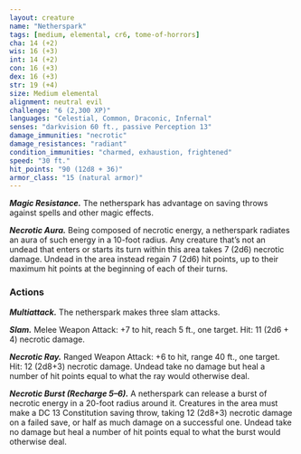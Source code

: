 ```yaml
---
layout: creature
name: "Netherspark"
tags: [medium, elemental, cr6, tome-of-horrors]
cha: 14 (+2)
wis: 16 (+3)
int: 14 (+2)
con: 16 (+3)
dex: 16 (+3)
str: 19 (+4)
size: Medium elemental
alignment: neutral evil
challenge: "6 (2,300 XP)"
languages: "Celestial, Common, Draconic, Infernal"
senses: "darkvision 60 ft., passive Perception 13"
damage_immunities: "necrotic"
damage_resistances: "radiant"
condition_immunities: "charmed, exhaustion, frightened"
speed: "30 ft."
hit_points: "90 (12d8 + 36)"
armor_class: "15 (natural armor)"
---
```


***Magic Resistance.*** The netherspark has advantage on saving
throws against spells and other magic effects.

***Necrotic Aura.*** Being composed of necrotic energy, a netherspark
radiates an aura of such energy in a 10-foot radius. Any creature
that’s not an undead that enters or starts its turn within this area takes
7 (2d6) necrotic damage. Undead in the area instead regain 7 (2d6)
hit points, up to their maximum hit points at the beginning of each
of their turns.

### Actions

***Multiattack.*** The netherspark makes three slam
attacks.

***Slam.*** Melee Weapon Attack: +7 to hit, reach 5 ft.,
one target. Hit: 11 (2d6 + 4) necrotic damage.

***Necrotic Ray.*** Ranged Weapon Attack: +6 to hit,
range 40 ft., one target. Hit: 12 (2d8+3) necrotic
damage. Undead take no damage but heal a number of
hit points equal to what the ray would otherwise deal.

***Necrotic Burst (Recharge 5–6).*** A netherspark can
release a burst of necrotic energy in a 20-foot radius
around it. Creatures in the area must make a DC 13
Constitution saving throw, taking 12 (2d8+3) necrotic
damage on a failed save, or half as much damage on
a successful one. Undead take no damage but heal a
number of hit points equal to what the burst would
otherwise deal.
